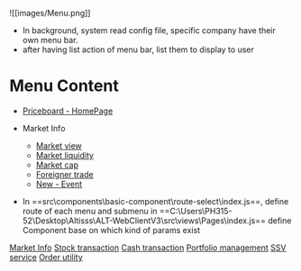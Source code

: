![[images/Menu.png]]
- In background, system read config file, specific company have their own menu bar.
- after having list action of menu bar, list them to display to user

# Menu Content

- [Priceboard - HomePage](docs-web-trading/Pages/HomePage%20-%20Priceboard/homepage-priceboard.md.md)
- Market Info
	- [Market view](docs-web-trading/Pages/Market%20View/market-view.md.md)
	- [Market liquidity](docs-web-trading/Pages/Market%20Liquidity/market-liquidity.md)
	- [Market cap](docs-web-trading/Pages/Market%20Cap/market-cap-layout.md)
	- [Foreigner trade](Foreigner_trade_Layout.md)
	- [New - Event](New_Event.md)


- In ==src\components\basic-component\route-select\index.js==, define route of each menu and submenu
in ==C:\Users\PH315-52\Desktop\Altisss\ALT-WebClientV3\src\views\Pages\index.js== define Component base on which kind of params exist



[Market Info](Market_Info.md) 
[Stock transaction](Stock_transaction.md)
[Cash transaction](Cash_transaction.md)
[Portfolio management](Portfolio_Management)
[SSV service](SSV_Service)
[Order utility](Order_Utility)
